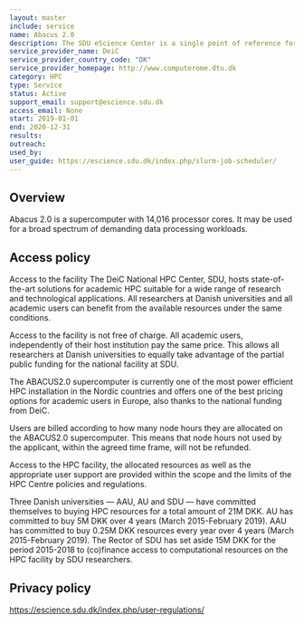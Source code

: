 ```yaml
---
layout: master
include: service
name: Abacus 2.0
description: The SDU eScience Center is a single point of reference for eScience and research e-infrastructure at SDU.
service_provider_name: DeiC
service_provider_country_code: "DK"
service_provider_homepage: http://www.computerome.dtu.dk
category: HPC
type: Service
status: Active
support_email: support@escience.sdu.dk
access_email: None
start: 2019-01-01
end: 2020-12-31
results:
outreach:
used_by: 
user_guide: https://escience.sdu.dk/index.php/slurm-job-scheduler/
---
```

<h2>Overview</h2>Abacus 2.0 is a supercomputer with 14,016 processor cores. It may be used for a broad spectrum of demanding data processing workloads.

## Access policy
Access to the facility
The DeiC National HPC Center, SDU, hosts state-of-the-art solutions for academic HPC suitable for a wide range of research and technological applications. All researchers at Danish universities and all academic users can benefit from the available resources under the same conditions.

Access to the facility is not free of charge. All academic users, independently of their host institution pay the same price. This allows all researchers at Danish universities to equally take advantage of the partial public funding for the national facility at SDU.

The ABACUS2.0 supercomputer is currently one of the most power efficient HPC installation in the Nordic countries and offers one of the best pricing options for academic users in Europe, also thanks to the national funding from DeiC.

Users are billed according to how many node hours they are allocated on the ABACUS2.0 supercomputer. This means that node hours not used by the applicant, within the agreed time frame, will not be refunded.

Access to the HPC facility, the allocated resources as well as the appropriate user support are provided within the scope and the limits of the HPC Centre policies and regulations.

Three Danish universities — AAU, AU and SDU — have committed themselves to buying HPC resources for a total amount of 21M DKK. AU has committed to buy 5M DKK over 4 years (March 2015-February 2019). AAU has committed to buy 0.25M DKK resources every year over 4 years (March 2015-February 2019). The Rector of SDU has set aside 15M DKK for the period 2015-2018 to (co)finance access to computational resources on the HPC facility by SDU researchers.

## Privacy policy
https://escience.sdu.dk/index.php/user-regulations/
